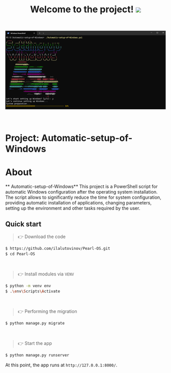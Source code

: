 <h1 align="center">Welcome to the project! <img src="https://media.giphy.com/media/hvRJCLFzcasrR4ia7z/giphy.gif" width="40"></h1>
<br />

![Screenshot.png)](Automatic-setup-of-Windows/Documents/Screenshot.png)

<br />

# Project: Automatic-setup-of-Windows

# About 

** Automatic-setup-of-Windows** This project is a PowerShell script for automatic Windows configuration after the operating system installation. The script allows to significantly reduce the time for system configuration, providing automatic installation of applications, changing parameters, setting up the environment and other tasks required by the user.


## Quick start

> 👉 Download the code  

```bash
$ https://github.com/ilalutovinov/Pearl-OS.git
$ cd Pearl-OS 
```

<br />

> 👉 Install modules via `VENV`  

```bash
$ python -m venv env
$ .\env\Scripts\Activate
```

<br />


> 👉 Performing the migration

```bash
$ python manage.py migrate
```

<br />

> 👉 Start the app

```bash
$ python manage.py runserver
```

At this point, the app runs at `http://127.0.0.1:8000/`. 

<br />
